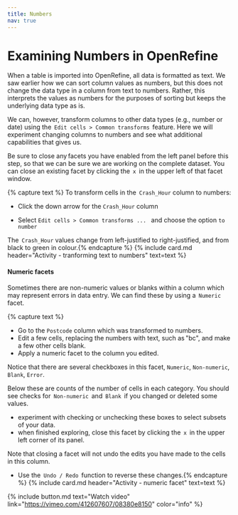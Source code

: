 ```yaml
---
title: Numbers
nav: true
---
```

# Examining Numbers in OpenRefine

When a table is imported into OpenRefine, all data is formatted as text. We saw earlier how we can sort column values as numbers, but this does not change the data type in a column from text to numbers. Rather, this interprets the values as numbers for the purposes of sorting but keeps the underlying data type as is.

We can, however, transform columns to other data types (e.g., number or date) using the  `Edit cells > Common transforms`  feature. Here we will experiment changing columns to numbers and see what additional capabilities that gives us.

Be sure to close any facets you have enabled from the left panel before this step, so that we can be sure we are working on the complete dataset. You can close an existing facet by clicking the  `x`  in the upper left of that facet window.

{% capture text %}
To transform cells in the  `Crash_Hour`  column to numbers:

- Click the down arrow for the  `Crash_Hour` column

- Select  `Edit cells > Common transforms ... ` and choose the option  `to number`

The  `Crash_Hour`  values change from left-justified to right-justified, and from black to green in colour.{% endcapture %} {% include card.md header="Activity - tranforming text to numbers" text=text %}

#### Numeric facets

Sometimes there are non-numeric values or blanks within a column which may represent errors in data entry. We can find these by using a  `Numeric`  facet.

{% capture text %}
- Go to the  `Postcode`  column which was transformed to numbers.
- Edit a few cells, replacing the numbers with text, such as "bc", and make a few other cells blank.
- Apply a numeric facet to the column you edited.

Notice that there are several checkboxes in this facet,  `Numeric`,  `Non-numeric`,  `Blank`,  `Error`.

Below these are counts of the number of cells in each category. You should see checks for  `Non-numeric`  and  `Blank`  if you changed or deleted some values.

- experiment with checking or unchecking these boxes to select subsets of your data.
- when finished exploring, close this facet by clicking the  `x`  in the upper left corner of its panel.

Note that closing a facet will not undo the edits you have made to the cells in this column.

- Use the  `Undo / Redo`  function to reverse these changes.{% endcapture %} {% include card.md header="Activity - numeric facet" text=text %}


{% include button.md text="Watch video" link="https://vimeo.com/412607607/08380e8150" color="info" %}
